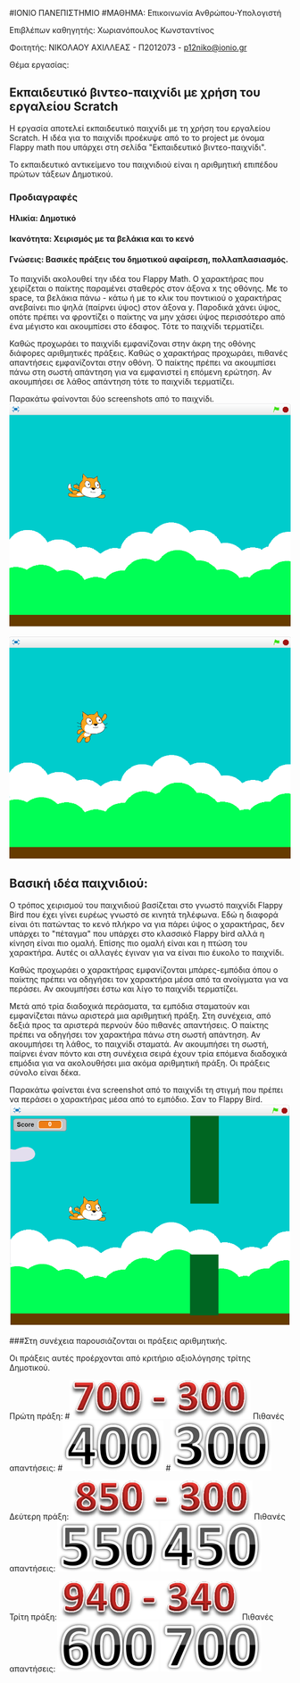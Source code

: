 #ΙΟΝΙΟ ΠΑΝΕΠΙΣΤΗΜΙΟ 
#ΜΑΘΗΜΑ: Επικοινωνία Ανθρώπου-Υπολογιστή 

Επιβλέπων καθηγητής: Χωριανόπουλος Κωνσταντίνος 

Φοιτητής: ΝΙΚΟΛΑΟΥ ΑΧΙΛΛΕΑΣ - Π2012073 - p12niko@ionio.gr 


Θέμα εργασίας:
## Εκπαιδευτικό βιντεο-παιχνίδι με χρήση τoυ εργαλείου Scratch


Η εργασία αποτελεί εκπαιδευτικό παιχνίδι με τη χρήση του εργαλείου Scratch.
Η ιδέα για το παιχνίδι προέκυψε από το το project με όνομα Flappy math που
υπάρχει στη σελίδα "Εκπαιδευτικό βιντεο-παιχνίδι".

Το εκπαιδευτικό αντικείμενο του παιχνιδιού είναι η αριθμητική επιπέδου πρώτων
τάξεων Δημοτικού.


### Προδιαγραφές

#### Ηλικία: Δημοτικό
#### Ικανότητα: Χειρισμός με τα βελάκια και το κενό
#### Γνώσεις: Βασικές πράξεις του δημοτικού αφαίρεση, πολλαπλασιασμός.



Το παιχνίδι ακολουθεί την ιδέα του Flappy Math. Ο χαρακτήρας που χειρίζεται ο παίκτης παραμένει
σταθερός στον άξονα x της οθόνης. Με το space, τα βελάκια πάνω - κάτω ή με το κλικ του ποντικιού
ο χαρακτήρας ανεβαίνει πιο ψηλά (παίρνει ύψος) στον άξονα y. Παροδικά χάνει ύψος, οπότε πρέπει να φροντίζει
ο παίκτης να μην χάσει ύψος περισσότερο από ένα μέγιστο και ακουμπίσει στο έδαφος. Τότε το παιχνίδι τερματίζει.


Καθώς προχωράει το παιχνίδι εμφανίζοναι στην άκρη της οθόνης διάφορες αριθμητικές πράξεις. Καθώς ο χαρακτήρας προχωράει,
πιθανές απαντήσεις εμφανίζονται στην οθόνη. Ό παίκτης πρέπει να ακουμπίσει πάνω στη σωστή απάντηση για να εμφανιστεί η επόμενη
ερώτηση. Αν ακουμπήσει σε λάθος απάντηση τότε το παιχνίδι τερματίζει.

Παρακάτω φαίνονται δύο screenshots από το παιχνίδι.
![ScreenShot](screenshot2_1.png)

![ScreenShot](screenshot2_2.png)


## Βασική ιδέα παιχνιδιού:
Ο τρόπος χειρισμού του παιχνιδιού βασίζεται στο γνωστό παιχνίδι Flappy Bird που
έχει γίνει ευρέως γνωστό σε κινητά τηλέφωνα. Εδώ η διαφορά είναι ότι πατώντας το κενό
πλήκρο να για πάρει ύψος ο χαρακτήρας, δεν υπάρχει το "πέταγμα" που υπάρχει στο κλασσικό
Flappy bird αλλά η κίνηση είναι πιο ομαλή. Επίσης πιο ομαλή είναι και η πτώση του χαρακτήρα.
Αυτές οι αλλαγές έγιναν για να είναι πιο έυκολο το παιχνίδι. 

Καθώς προχωράει ο χαρακτήρας εμφανίζονται μπάρες-εμπόδια όπου ο παίκτης πρέπει να οδηγήσει τον
χαρακτήρα μέσα από τα ανοίγματα για να περάσει. Αν ακουμπήσει έστω και λίγο το παιχνίδι τερματίζει.

Μετά από τρία διαδοχικά περάσματα, τα εμπόδια σταματούν και εμφανίζεται πάνω αριστερά μια αριθμητική πράξη. 
Στη συνέχεια, από δεξιά προς τα αριστερά περνούν δύο πιθανές απαντήσεις. Ο παίκτης πρέπει να οδηγήσει τον
χαρακτήρα πάνω στη σωστή απάντηση. Αν ακουμπήσει τη λάθος, το παιχνίδι σταματά. Αν ακουμπήσει τη σωστή, παίρνει
έναν πόντο και στη συνέχεια σειρά έχουν τρία επόμενα διαδοχικά επμόδια για να ακολουθήσει μια ακόμα αριθμητική 
πράξη. Οι πράξεις σύνολο είναι δέκα.

Παρακάτω φαίνεται ένα screenshot από το παιχνίδι τη στιγμή που πρέπει να περάσει ο χαρακτήρας
μέσα από το εμπόδιο. Σαν το Flappy Bird.
![ScreenShot](screenshot2_3.png)



###Στη συνέχεια παρουσιάζονται οι πράξεις αριθμητικής.

Οι πράξεις αυτές προέρχονται από κριτήριο αξιολόγησης τρίτης Δημοτικού.

Πρώτη πράξη:
#![ScreenShot](praksi1.png)
Πιθανές απαντήσεις:
#![ScreenShot](apotelesma1_1.png)
#![ScreenShot](apotelesma1_2.png)

Δεύτερη πράξη:
![ScreenShot](praksi2.png)
Πιθανές απαντήσεις:
![ScreenShot](apotelesma2_1.png)
![ScreenShot](apotelesma2_2.png)

Τρίτη πράξη:
![ScreenShot](praksi3.png)
Πιθανές απαντήσεις:
![ScreenShot](apotelesma3_1.png)
![ScreenShot](apotelesma3_2.png)
